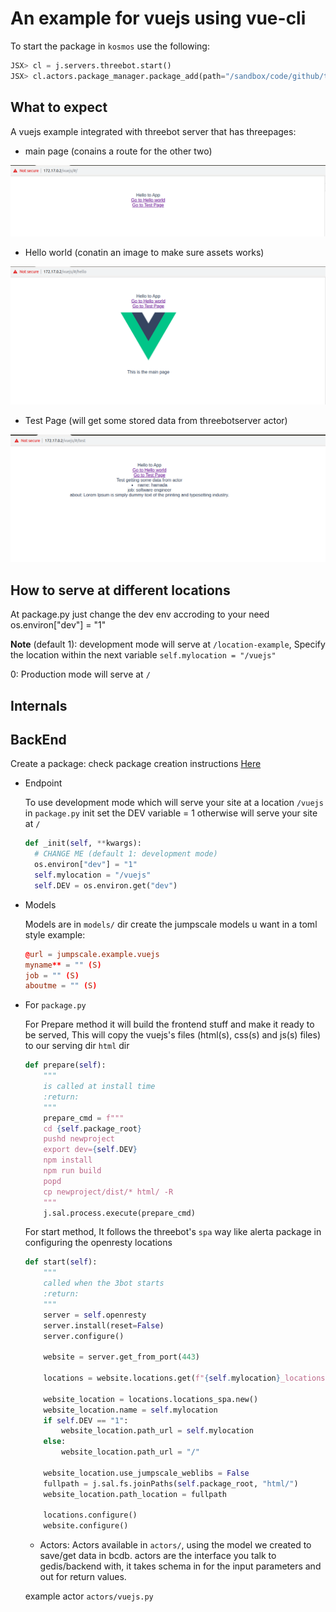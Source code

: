 # An example for vuejs using vue-cli

To start the package in `kosmos` use the following:

```python
JSX> cl = j.servers.threebot.start()
JSX> cl.actors.package_manager.package_add(path="/sandbox/code/github/threefoldtech/jumpscaleX_threebot/ThreeBotPackages/examples/vuejs/")
```

## What to expect

A vuejs example integrated with threebot server that has threepages:

- main page (conains a route for the other two)

![main_page](images/main.png)

- Hello world (conatin an image to make sure assets works)

![main_page](images/image.png)

- Test Page (will get some stored data from threebotserver actor)

![main_page](images/data_from_actor.png)

## How to serve at different locations

At package.py just change the dev env accroding to your need os.environ["dev"] = "1"

**Note** (default 1): development mode will serve at `/location-example`, Specify the location within the next variable
`self.mylocation = "/vuejs"`

0: Production mode will serve at `/`

## Internals

## BackEnd

Create a package: check package creation instructions [Here](https://github.com/threefoldtech/jumpscaleX_threebot/blob/development/docs/quickstart.md)

- Endpoint

  To use development mode which will serve your site at a location `/vuejs`
  in `package.py` init set the DEV variable = 1 otherwise will serve your site at `/`

  ```python
  def _init(self, **kwargs):
    # CHANGE ME (default 1: development mode)
    os.environ["dev"] = "1"
    self.mylocation = "/vuejs"
    self.DEV = os.environ.get("dev")
  ```

- Models

  Models are in `models/` dir create the jumpscale models u want in a toml style
  example:

  ```toml
  @url = jumpscale.example.vuejs
  myname** = "" (S)
  job = "" (S)
  aboutme = "" (S)
  ```

- For `package.py`

  For Prepare method it will build the frontend stuff and make it ready to be served,
  This will copy the vuejs's files (html(s), css(s) and js(s) files) to our serving dir `html` dir

  ```python
  def prepare(self):
      """
      is called at install time
      :return:
      """
      prepare_cmd = f"""
      cd {self.package_root}
      pushd newproject
      export dev={self.DEV}
      npm install
      npm run build
      popd
      cp newproject/dist/* html/ -R
      """
      j.sal.process.execute(prepare_cmd)
  ```

  For start method, It follows the threebot's `spa` way like alerta package
  in configuring the openresty locations

  ```python
  def start(self):
      """
      called when the 3bot starts
      :return:
      """
      server = self.openresty
      server.install(reset=False)
      server.configure()

      website = server.get_from_port(443)

      locations = website.locations.get(f"{self.mylocation}_locations")

      website_location = locations.locations_spa.new()
      website_location.name = self.mylocation
      if self.DEV == "1":
          website_location.path_url = self.mylocation
      else:
          website_location.path_url = "/"

      website_location.use_jumpscale_weblibs = False
      fullpath = j.sal.fs.joinPaths(self.package_root, "html/")
      website_location.path_location = fullpath

      locations.configure()
      website.configure()
  ```

  - Actors:
  Actors available in `actors/`, using the model we created to save/get data in bcdb.
  actors are the interface you talk to gedis/backend with, it takes schema in for the input parameters and out for return values.

  example actor `actors/vuejs.py`
